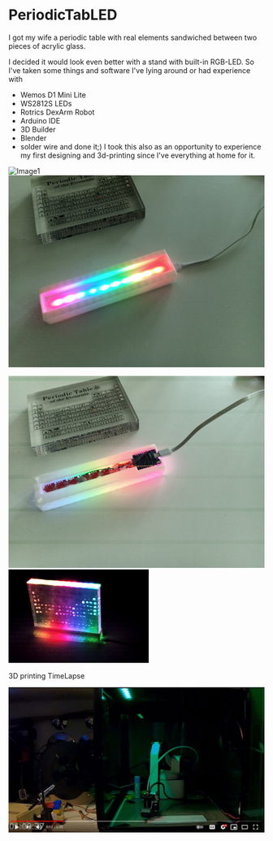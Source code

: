 # PeriodicTabLED
I got my wife a periodic table with real elements sandwiched between two pieces of acrylic glass.

I decided it would look even better with a stand with built-in RGB-LED.
So I've taken some things and software I've lying around or had experience with
* Wemos D1 Mini Lite
* WS2812S LEDs 
* Rotrics DexArm Robot
* Arduino IDE
* 3D Builder
* Blender
* solder wire 
and done it;)
I took this also as an opportunity to experience my first designing and 3d-printing since I've everything at home for it.

![Image1](./Images/IMG1.jpg)
![Image2](./Images/IMG2.jpg)

![Image3](./Images/IMG3.jpg)
![Image4](./Images/GIF1.gif)

3D printing TimeLapse

[![3D printing TimeLapse](./Images/Print1.jpg)](https://youtu.be/5PhdjpKD250)
